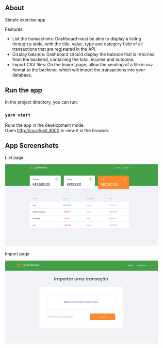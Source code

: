 ## About

Simple exercise app

Features:
* List the transactions: Dashboard must be able to display a listing through a table, with the title, value, type and category field of all transactions that are registered in the API.
* Display balance: Dashboard should display the balance that is returned from the backend, containing the total, income and outcome.
* Import CSV files: On the Import page, allow the sending of a file in csv format to the backend, which will import the transactions into your database.

## Run the app

In the project directory, you can run:

### `yarn start`

Runs the app in the development mode.\
Open [http://localhost:3000](http://localhost:3000) to view it in the browser.

## App Screenshots

List page

![List page](/src/assets/screen-1.jpg?raw=true "List page")

Import page

![Import page](/src/assets/screen-2.jpg?raw=true "Import page")

